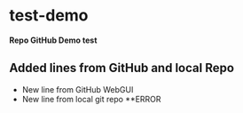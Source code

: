 # test-demo
**Repo GitHub Demo test**
## Added lines from GitHub and local Repo
* New line from GitHub WebGUI
* New line from local git repo
**ERROR
